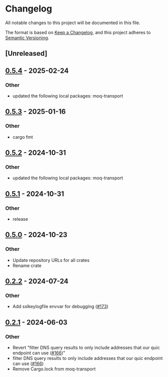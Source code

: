 # Changelog
All notable changes to this project will be documented in this file.

The format is based on [Keep a Changelog](https://keepachangelog.com/en/1.0.0/),
and this project adheres to [Semantic Versioning](https://semver.org/spec/v2.0.0.html).

## [Unreleased]

## [0.5.4](https://github.com/englishm/moq-rs/compare/moq-native-ietf-v0.5.3...moq-native-ietf-v0.5.4) - 2025-02-24

### Other

- updated the following local packages: moq-transport

## [0.5.3](https://github.com/englishm/moq-rs/compare/moq-native-ietf-v0.5.2...moq-native-ietf-v0.5.3) - 2025-01-16

### Other

- cargo fmt

## [0.5.2](https://github.com/englishm/moq-rs/compare/moq-native-ietf-v0.5.1...moq-native-ietf-v0.5.2) - 2024-10-31

### Other

- updated the following local packages: moq-transport

## [0.5.1](https://github.com/englishm/moq-rs/compare/moq-native-ietf-v0.5.0...moq-native-ietf-v0.5.1) - 2024-10-31

### Other

- release

## [0.5.0](https://github.com/englishm/moq-rs/releases/tag/moq-native-ietf-v0.5.0) - 2024-10-23

### Other

- Update repository URLs for all crates
- Rename crate

## [0.2.2](https://github.com/kixelated/moq-rs/compare/moq-native-v0.2.1...moq-native-v0.2.2) - 2024-07-24

### Other
- Add sslkeylogfile envvar for debugging ([#173](https://github.com/kixelated/moq-rs/pull/173))

## [0.2.1](https://github.com/kixelated/moq-rs/compare/moq-native-v0.2.0...moq-native-v0.2.1) - 2024-06-03

### Other
- Revert "filter DNS query results to only include addresses that our quic endpoint can use ([#166](https://github.com/kixelated/moq-rs/pull/166))"
- filter DNS query results to only include addresses that our quic endpoint can use ([#166](https://github.com/kixelated/moq-rs/pull/166))
- Remove Cargo.lock from moq-transport
